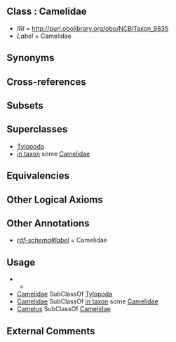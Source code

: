 
## Class : Camelidae

 * *IRI* = http://purl.obolibrary.org/obo/NCBITaxon_9835
 * *Label* = Camelidae

## Synonyms


## Cross-references


## Subsets


## Superclasses

 * [Tylopoda](../../NCBITaxon/34/NCBITaxon_9834.md)
 * [in taxon](../../RO/62/RO_0002162.md) some [Camelidae](../../NCBITaxon/35/NCBITaxon_9835.md)

## Equivalencies


## Other Logical Axioms


## Other Annotations

 * *[rdf-schema#label](../../el/rdf-schema#label.md)* = Camelidae

## Usage

 * -
 * [Camelidae](../../NCBITaxon/35/NCBITaxon_9835.md) SubClassOf [Tylopoda](../../NCBITaxon/34/NCBITaxon_9834.md)
 * [Camelidae](../../NCBITaxon/35/NCBITaxon_9835.md) SubClassOf [in taxon](../../RO/62/RO_0002162.md) some [Camelidae](../../NCBITaxon/35/NCBITaxon_9835.md)
 * [Camelus](../../NCBITaxon/36/NCBITaxon_9836.md) SubClassOf [Camelidae](../../NCBITaxon/35/NCBITaxon_9835.md)

## External Comments

